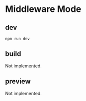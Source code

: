 # Middleware Mode

## dev
```shell
npm run dev
```

## build
Not implemented.

## preview
Not implemented.
